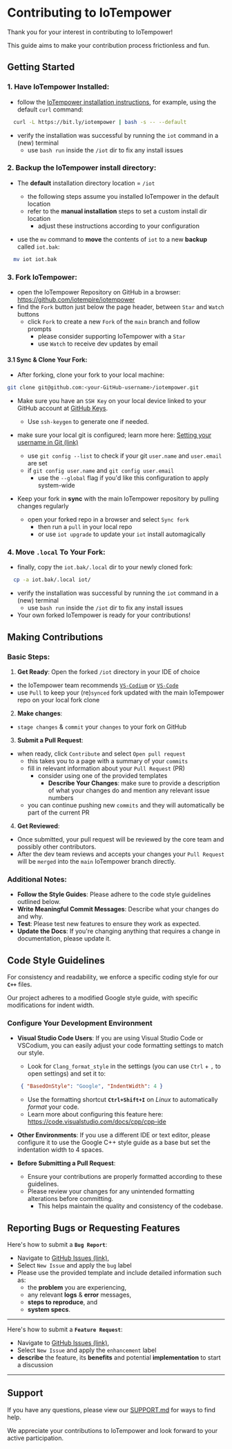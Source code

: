 # Contributing to IoTempower

Thank you for your interest in contributing to IoTempower! 

This guide aims to make your contribution process frictionless and fun.

## Getting Started


### 1. **Have IoTempower Installed**:
  
  - follow the [IoTempower installation instructions](https://github.com/iotempire/iotempower/blob/master/doc/installation.rst), for example, using the default `curl` command:
    
  ```bash
    curl -L https://bit.ly/iotempower | bash -s -- --default
  ```
  - verify the installation was successful by running the `iot` command in a (new) terminal
    - use `bash run` inside the `/iot` dir to fix any install issues

### 2. **Backup the IoTempower install directory**: 
  
  - The **default** installation directory location = `/iot`
    - the following steps assume you installed IoTempower in the default location
    - refer to the **manual installation** steps to set a custom install dir location
      - adjust these instructions according to your configuration
  
  - use the `mv` command to **move** the contents of `iot` to a new **backup** called `iot.bak`:
  
  ```bash
    mv iot iot.bak    
  ```
  
### 3. **Fork IoTempower**: 
  
  - open the IoTempower Repository on GitHub in a browser: https://github.com/iotempire/iotempower
  - find the `Fork` button just below the page header, between `Star` and `Watch` buttons
    - click `Fork` to create a new `Fork` of the `main` branch and follow prompts
      - please consider supporting IoTempower with a `Star`
      - use `Watch` to receive dev updates by email

#### 3.1 **Sync & Clone Your Fork**: 
  
  - After forking, clone your fork to your local machine:
  
  ```bash
  git clone git@github.com:<your-GitHub-username>/iotempower.git
  ```

  - Make sure you have an `SSH Key` on your local device linked to your GitHub account at [GitHub Keys](https://github.com/settings/keys). 
    - Use `ssh-keygen` to generate one if needed.
  - make sure your local git is configured; learn more here: [Setting your username in Git (link)](https://docs.github.com/en/get-started/getting-started-with-git/setting-your-username-in-git)
    - use `git config --list` to check if your git `user.name` and `user.email` are set 
    - if  `git config user.name` and `git config user.email`
      - use the `--global` flag if you'd like this configuration to apply system-wide
  
  - Keep your fork in **sync** with the main IoTempower repository by pulling changes regularly
      - open your forked repo in a browser and select `Sync fork` 
        - then run a `pull` in your local repo
        - or use `iot upgrade` to update your `iot` install automagically

### 4. **Move `.local` To Your Fork**: 
  
  - finally, copy the `iot.bak/.local` dir to your newly cloned fork:
  
  ```bash
    cp -a iot.bak/.local iot/
  ```

  - verify the installation was successful by running the `iot` command in a (new) terminal
    - use `bash run` inside the `/iot` dir to fix any install issues
  - Your own forked IoTempower is ready for your contributions!  


## Making Contributions

### Basic Steps:
  1. **Get Ready**: Open the forked `/iot` directory in your IDE of choice
    
  - the IoTempower team recommends [`VS-Codium`](https://vscodium.com/) or [`VS-Code`](https://code.visualstudio.com/)
  - use `Pull` to keep your (re)`synced` fork updated with the main IoTempower repo on your local fork clone
  
  2. **Make changes**:
    
  - `stage changes` & `commit` your `changes` to your fork on GitHub
  
  3. **Submit a Pull Request**: 
  
  - when ready, click `Contribute` and select `Open pull request`
    - this takes you to a page with a summary of your `commits`
    - fill in relevant information about your `Pull Request` (PR)
      - consider using one of the provided templates
        - **Describe Your Changes**: make sure to provide a description of what your changes do and mention any relevant issue numbers
    - you can continue pushing new `commits` and they will automatically be part of the current PR
    
  4. **Get Reviewed**: 
  
  - Once submitted, your pull request will be reviewed by the core team and possibly other contributors.
  - After the dev team reviews and accepts your changes your `Pull Request` will be `merged` into the `main` IoTempower branch directly.

### Additional Notes:
  - **Follow the Style Guides**: Please adhere to the code style guidelines outlined below.
  - **Write Meaningful Commit Messages**: Describe what your changes do and why.
  - **Test**: Please test new features to ensure they work as expected.
  - **Update the Docs**: If you're changing anything that requires a change in documentation, please update it.

## Code Style Guidelines

For consistency and readability, we enforce a specific coding style for our **`C++`** files. 

Our project adheres to a modified Google style guide, with specific modifications for indent width.

### Configure Your Development Environment

- **Visual Studio Code Users**: If you are using Visual Studio Code or VSCodium, you can easily adjust your code formatting settings to match our style. 
  - Look for `Clang_format_style` in the settings (you can use `Ctrl` + `,` to open settings) and set it to:
  ```json
   { "BasedOnStyle": "Google", "IndentWidth": 4 }
  ```
  - Use the formatting shortcut **`Ctrl+Shift+I`** on *Linux* to automatically *format* your code.
  - Learn more about configuring this feature here: https://code.visualstudio.com/docs/cpp/cpp-ide

- **Other Environments**: If you use a different IDE or text editor, please configure it to use the Google C++ style guide as a base but set the indentation width to 4 spaces.

- **Before Submitting a Pull Request**:
  - Ensure your contributions are properly formatted according to these guidelines. 
  - Please review your changes for any unintended formatting alterations before committing. 
    - This helps maintain the quality and consistency of the codebase.


## Reporting Bugs or Requesting Features

Here's how to submit a **`Bug Report`**: 
- Navigate to [GitHub Issues (link)](https://github.com/iotempire/iotempower/issues),
- Select `New Issue` and apply the `bug` label
- Please use the provided template and include detailed information such as:
  - the **problem** you are experiencing, 
  - any relevant **logs** & **error** messages, 
  - **steps to reproduce**, and 
  - **system specs**. 

---
Here's how to submit a **`Feature Request`**: 
- Navigate to [GitHub Issues (link)](https://github.com/iotempire/iotempower/issues),
- Select `New Issue` and apply the `enhancement` label
- **describe** the feature, its **benefits** and potential **implementation** to start a discussion
---

## Support

If you have any questions, please view our [SUPPORT.md](SUPPORT.md) for ways to find help.

We appreciate your contributions to IoTempower and look forward to your active participation.